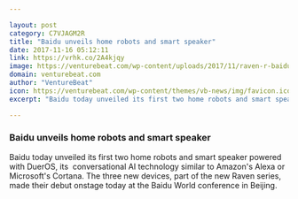 ```yaml
---

layout: post
category: C7VJAGM2R
title: "Baidu unveils home robots and smart speaker"
date: 2017-11-16 05:12:11
link: https://vrhk.co/2A4kjqy
image: https://venturebeat.com/wp-content/uploads/2017/11/raven-r-baidu.png?fit=780%2C468&strip=all
domain: venturebeat.com
author: "VentureBeat"
icon: https://venturebeat.com/wp-content/themes/vb-news/img/favicon.ico
excerpt: "Baidu today unveiled its first two home robots and smart speaker powered with DuerOS, its  conversational AI technology similar to Amazon's Alexa or Microsoft's Cortana. The three new devices, part of the new Raven series, made their debut onstage today at the Baidu World conference in Beijing."

---
```


### Baidu unveils home robots and smart speaker

Baidu today unveiled its first two home robots and smart speaker powered with DuerOS, its  conversational AI technology similar to Amazon's Alexa or Microsoft's Cortana. The three new devices, part of the new Raven series, made their debut onstage today at the Baidu World conference in Beijing.